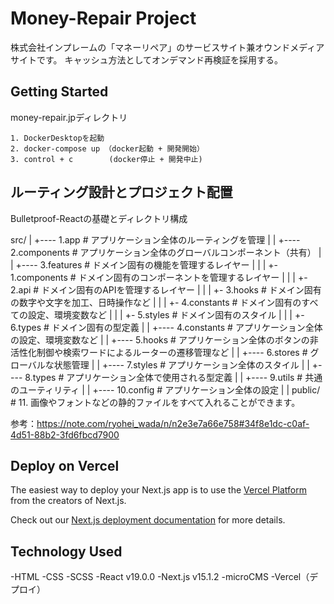 # Money-Repair Project

株式会社インプレームの「マネーリペア」のサービスサイト兼オウンドメディアサイトです。
キャッシュ方法としてオンデマンド再検証を採用する。


## Getting Started

money-repair.jpディレクトリ
```
1. DockerDesktopを起動
2. docker-compose up （docker起動 + 開発開始）
3. control + c        (docker停止 + 開発中止)
```

## ルーティング設計とプロジェクト配置
Bulletproof-Reactの基礎とディレクトリ構成

src/
|
+---- 1.app          # アプリケーション全体のルーティングを管理
|
|
+---- 2.components   # アプリケーション全体のグローバルコンポーネント（共有）
|
|
+---- 3.features     # ドメイン固有の機能を管理するレイヤー
|        |
|        +- 1.components   # ドメイン固有のコンポーネントを管理するレイヤー
|        |
|        +- 2.api          # ドメイン固有のAPIを管理するレイヤー
|        |
|        +- 3.hooks        # ドメイン固有の数字や文字を加工、日時操作など
|        |
|        +- 4.constants    # ドメイン固有のすべての設定、環境変数など
|        |
|        +- 5.styles       # ドメイン固有のスタイル
|        |
|        +- 6.types        # ドメイン固有の型定義
|
|
+---- 4.constants    # アプリケーション全体の設定、環境変数など
|
|
+---- 5.hooks        # アプリケーション全体のボタンの非活性化制御や検索ワードによるルーターの遷移管理など
|
|
+---- 6.stores       # グローバルな状態管理
|
|
+---- 7.styles       # アプリケーション全体のスタイル
|
|
+---- 8.types        # アプリケーション全体で使用される型定義
|
|
+---- 9.utils        # 共通のユーティリティ
|
|
+---- 10.config      # アプリケーション全体の設定
|
|
public/ # 11. 画像やフォントなどの静的ファイルをすべて入れることができます。

参考：https://note.com/ryohei_wada/n/n2e3e7a66e758#34f8e1dc-c0af-4d51-88b2-3fd6fbcd7900

## Deploy on Vercel

The easiest way to deploy your Next.js app is to use the [Vercel Platform](https://vercel.com/new?utm_medium=default-template&filter=next.js&utm_source=create-next-app&utm_campaign=create-next-app-readme) from the creators of Next.js.

Check out our [Next.js deployment documentation](https://nextjs.org/docs/app/building-your-application/deploying) for more details.

## Technology Used

-HTML
-CSS
-SCSS
-React v19.0.0
-Next.js v15.1.2
-microCMS
-Vercel（デプロイ）